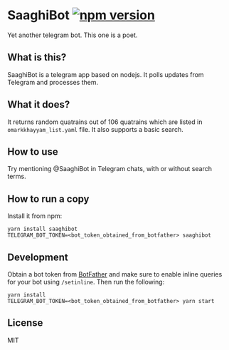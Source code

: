 # SaaghiBot [![npm version](https://badge.fury.io/js/saaghibot.svg)](https://badge.fury.io/js/saaghibot)
Yet another telegram bot. This one is a poet.

## What is this?
SaaghiBot is a telegram app based on nodejs. It polls updates from Telegram and processes them.

## What it does?
It returns random quatrains out of 106 quatrains which are listed in `omarkkhayyam_list.yaml` file. It also supports a basic search.

## How to use
Try mentioning @SaaghiBot in Telegram chats, with or without search terms.

## How to run a copy
Install it from npm:

    yarn install saaghibot
    TELEGRAM_BOT_TOKEN=<bot_token_obtained_from_botfather> saaghibot

## Development
Obtain a bot token from [BotFather](https://t.me/botfather) and make sure to enable inline queries for your bot using `/setinline`.
Then run the following:

    yarn install
    TELEGRAM_BOT_TOKEN=<bot_token_obtained_from_botfather> yarn start

## License
MIT